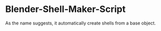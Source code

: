 # Blender-Shell-Maker-Script
As the name suggests, it automatically create shells from a base object.
